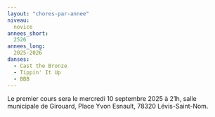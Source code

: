 ```yaml
---
layout: "chores-par-annee"
niveau:
  novice
annees_short:
  2526
annees_long:
  2025-2026
danses:
  - Cast the Bronze
  - Tippin' It Up
  - BBB
---
```


Le premier cours sera le mercredi 10 septembre 2025 à 21h, salle
municipale de Girouard, Place Yvon Esnault, 78320 Lévis-Saint-Nom.
